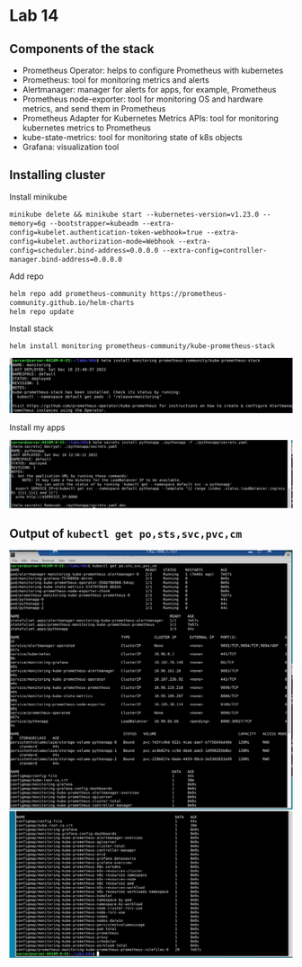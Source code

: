 # Lab 14

## Components of the stack

- Prometheus Operator: helps to configure Prometheus with kubernetes 
- Prometheus: tool for monitoring metrics and alerts
- Alertmanager: manager for alerts for apps, for example, Prometheus
- Prometheus node-exporter: tool for monitoring OS and hardware metrics, and send them in Prometheus
- Prometheus Adapter for Kubernetes Metrics APIs: tool for monitoring kubernetes metrics to Prometheus
- kube-state-metrics: tool for monitoring state of k8s objects
- Grafana: visualization tool

## Installing cluster

Install minikube

```commandline
minikube delete && minikube start --kubernetes-version=v1.23.0 --memory=6g --bootstrapper=kubeadm --extra-config=kubelet.authentication-token-webhook=true --extra-config=kubelet.authorization-mode=Webhook --extra-config=scheduler.bind-address=0.0.0.0 --extra-config=controller-manager.bind-address=0.0.0.0
```

Add repo

```commandline
helm repo add prometheus-community https://prometheus-community.github.io/helm-charts
helm repo update
```

Install stack

```commandline
helm install monitoring prometheus-community/kube-prometheus-stack
```

![](images/14/1.png)

Install my apps

![](images/14/2.png)

## Output of `kubectl get po,sts,svc,pvc,cm`

![](images/14/3.png)
![](images/14/4.png)